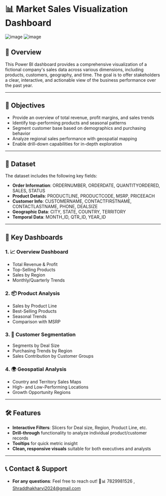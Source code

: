 # 📊 Market Sales Visualization Dashboard
![image](https://github.com/user-attachments/assets/46ac9cc1-891a-4b10-a1ec-d38679351666)
![image](https://github.com/user-attachments/assets/899130bc-bade-4a5d-9eef-ed272295fb7c)

## 📝 Overview

This Power BI dashboard provides a comprehensive visualization of a fictional company's sales data across various dimensions, including products, customers, geography, and time. The goal is to offer stakeholders a clear, interactive, and actionable view of the business performance over the past year.

---

## 🎯 Objectives

- Provide an overview of total revenue, profit margins, and sales trends
- Identify top-performing products and seasonal patterns
- Segment customer base based on demographics and purchasing behavior
- Analyze regional sales performance with geospatial mapping
- Enable drill-down capabilities for in-depth exploration

---

## 📁 Dataset

The dataset includes the following key fields:

- **Order Information**: ORDERNUMBER, ORDERDATE, QUANTITYORDERED, SALES, STATUS
- **Product Details**: PRODUCTLINE, PRODUCTCODE, MSRP, PRICEEACH
- **Customer Info**: CUSTOMERNAME, CONTACTFIRSTNAME, CONTACTLASTNAME, PHONE, DEALSIZE
- **Geographic Data**: CITY, STATE, COUNTRY, TERRITORY
- **Temporal Data**: MONTH_ID, QTR_ID, YEAR_ID

---

## 📌 Key Dashboards

### 1. 📈 Overview Dashboard
- Total Revenue & Profit
- Top-Selling Products
- Sales by Region
- Monthly/Quarterly Trends

### 2. 📦 Product Analysis
- Sales by Product Line
- Best-Selling Products
- Seasonal Trends
- Comparison with MSRP

### 3. 👥 Customer Segmentation
- Segments by Deal Size
- Purchasing Trends by Region
- Sales Contribution by Customer Groups

### 4. 🌍 Geospatial Analysis
- Country and Territory Sales Maps
- High- and Low-Performing Locations
- Growth Opportunity Regions

---

## 🛠️ Features

- **Interactive Filters**: Slicers for Deal size, Region, Product Line, etc.
- **Drill-through** functionality to analyze individual product/customer records
- **Tooltips** for quick metric insight
- **Clean, responsive visuals** suitable for both executives and analysts

---
## 📞 Contact & Support
- **For any questions**: Feel free to reach out! 🚀📊 7829981526 , Shraddhakharvi2024@gmail.com
